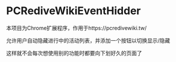 # PCRediveWikiEventHidder

本项目为Chrome扩展程序，作用于https://pcredivewiki.tw/

允许用户自动隐藏进行中的活动列表，并添加一个按钮以切换显示/隐藏

这样就不会每次想使用别的功能时都要向下划好久的页面了
